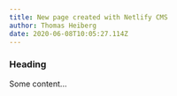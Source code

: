 ```yaml
---
title: New page created with Netlify CMS
author: Thomas Heiberg
date: 2020-06-08T10:05:27.114Z
---
```

### Heading
Some content...